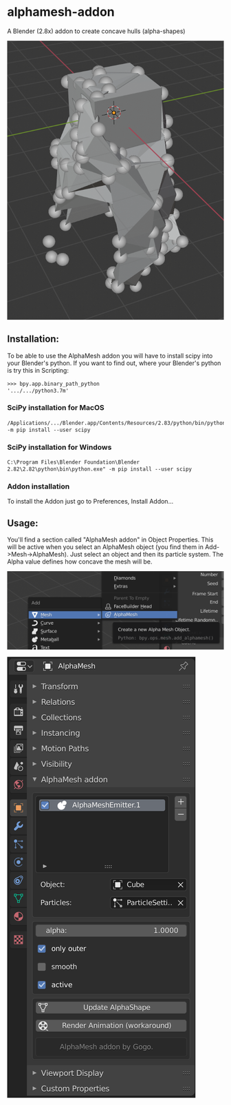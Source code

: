 # alphamesh-addon
A Blender (2.8x) addon to create concave hulls (alpha-shapes)

![Demo](./images/Screenshot%202020-03-15%20at%2014.25.53.png)

## Installation:

To be able to use the AlphaMesh addon you will have to install scipy into your Blender's python. If you want to find out, where your Blender's python is try this in Scripting:

```(python)
>>> bpy.app.binary_path_python
'.../.../python3.7m'
```

### SciPy installation for MacOS

```(bash)
/Applications/.../Blender.app/Contents/Resources/2.83/python/bin/python3.7m -m pip install --user scipy
```

### SciPy installation for Windows

```(cmd)
C:\Program Files\Blender Foundation\Blender 2.82\2.82\python\bin\python.exe" -m pip install --user scipy
```

### Addon installation

To install the Addon just go to Preferences, Install Addon...


## Usage:

You'll find a section called "AlphaMesh addon" in Object Properties. This will be active when you select an AlphaMesh object (you find them in Add->Mesh->AlphaMesh). Just select an object and then its particle system. The Alpha value defines how concave the mesh will be.

![Adding](./images/Screenshot%202020-03-15%20at%2014.20.26.png)

![Adding](./images/Screenshot%202020-03-15%20at%2014.25.48.png)

